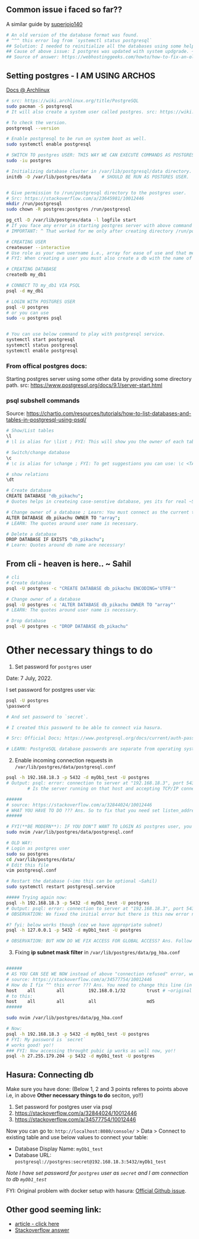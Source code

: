 ## Common issue i faced so far??

A similar guide by [superjojo140](https://gist.github.com/superjojo140/2a0221d517f356965371b3969f37b29f)

```bash
# An old version of the database format was found.
# ^^^ this error log from `systemctl status postgresql`
## Solution: I needed to reinitialize all the databases using some help from below way like the way I created db in the first place.
## Cause of above issue: I postgres was updated with system updgrade. ~ 15 May, 2022.
## Source of answer: https://webhostinggeeks.com/howto/how-to-fix-an-old-version-of-the-database-format-was-found-while-starting-postgresql/
```

## Setting postgres - I AM USING ARCHOS

[Docs @ Archlinux](https://wiki.archlinux.org/title/PostgreSQL)

```bash
# src: https://wiki.archlinux.org/title/PostgreSQL
sudo pacman -S postgresql
# It will also create a system user called postgres. src: https://wiki.archlinux.org/title/PostgreSQL

# To check the version.
postgresql --version

# Enable postgresql to be run on system boot as well.
sudo systemctl enable postgresql

# SWITCH TO postgres USER: THIS WAY WE CAN EXECUTE COMMANDS AS POSTGRES USER
sudo -iu postgres

# Initializing database cluster in /var/lib/postgresql/data directory.
initdb -D /var/lib/postgres/data    # SHOULD BE RUN AS POSTGRES USER.


# Give permission to /run/postgresql directory to the postgres user.
# Src: https://stackoverflow.com/a/23645981/10012446
mkdir /run/postgresql
sudo chown -R postgres:postgres /run/postgresql

pg_ctl -D /var/lib/postgres/data -l logfile start
# If you face any error in starting postgres server with above command then you can look for the contents of logfile via `cat logfile` which is created in your cwd.
# IMPORTANT: ^ That worked for me only after creating directory /run/postgresql and assigning it user postgres and group postgres.

# CREATING USER
createuser --interactive
# Use role as your own username i.e., array for ease of use and that means user array would have access to it.
# FYI: When creating a user you must also create a db with the name of user as well. Since using psql with any user try to use the same database name as well so having a database same as the username helps a bit while using psql when you don't specify a database with psql cli.

# CREATING DATABASE
createdb my_db1

# CONNECT TO my_db1 VIA PSQL
psql -d my_db1

# LOGIN WITH POSTGRES USER
psql -U postgres
# or you can use
sudo -u postgres psql


# You can use below command to play with postgresql service.
systemctl start postgresql
systemctl status postgresql
systemctl enable postgresql
```

### From offical postgres docs:

Starting postgres server using some other data by providing some directory path.
src: https://www.postgresql.org/docs/9.1/server-start.html

### psql subshell commands

Source: https://chartio.com/resources/tutorials/how-to-list-databases-and-tables-in-postgresql-using-psql/

```bash
# Show/List tables
\l
# \l is alias for \list ; FYI: This will show you the owner of each table as well.

# Switch/change database
\c
# \c is alias for \change ; FYI: To get suggestions you can use: \c <TAB><TAB>

# show relations
\dt

# Create database
CREATE DATABASE "db_pikachu";
# Quotes helps in createing case-senstive database, yes its for real ~Sahil

# Change owner of a database ; Learn: You must connect as the current table owner, not the user you wish to change the table ownership to. Src: https://stackoverflow.com/a/31869945/10012446
ALTER DATABASE db_pikachu OWNER TO "array";
# LEARN: The quotes around user name is necessary.

# Delete a database
DROP DATABASE IF EXISTS "db_pikachu";
# Learn: Quotes around db name are necessary!
```

## From cli - heaven is here.. ~ Sahil

```bash
# cli
# Create database
psql -U postgres -c "CREATE DATABASE db_pikachu ENCODING='UTF8'"

# Change owner of a database
psql -U postgres -c 'ALTER DATABASE db_pikachu OWNER TO "array"'
# LEARN: The quotes around user name is necessary.

# Drop database
psql -U postgres -c "DROP DATABASE db_pikachu"
```

# Other necessary things to do

1. Set password for `postgres` user

Date: 7 July, 2022.

I set password for postgres user via:

```bash
psql -U postgres
\password

# And set password to `secret`.

# I created this password to be able to connect via hasura.

# Src: Official Docs; https://www.postgresql.org/docs/current/auth-password.html

# LEARN: PostgreSQL database passwords are separate from operating system user passwords. The password for each database user is stored in the pg_authid system catalog. Passwords can be managed with the SQL commands CREATE ROLE and ALTER ROLE, e.g., CREATE ROLE foo WITH LOGIN PASSWORD 'secret', or the psql command \password. If no password has been set up for a user, the stored password is null and password authentication will always fail for that user.
```

2. Enable incoming connection requests in `/var/lib/postgres/data/postgresql.conf`

```bash
psql -h 192.168.18.3 -p 5432 -d myDb1_test -U postgres
# Output: psql: error: connection to server at "192.168.18.3", port 5432 failed: Connection refused
        # Is the server running on that host and accepting TCP/IP connections?

######
# source: https://stackoverflow.com/a/32844024/10012446
# WHAT YOU HAVE TO DO ??? Ans. So to fix that you need set listen_addresses='*' in `/var/lib/postgres/data/postgresql.conf` to allow for incoming connections from any ip / all ip.
######

# FYI(**BE MODERN**): IF YOU DON"T WANT TO LOGIN AS postgres user, you may do like:
sudo nvim /var/lib/postgres/data/postgresql.conf

# OLD WAY:
# Login as postgres user
sudo su postgres
cd /var/lib/postgres/data/
# Edit this file
vim postgresql.conf

# Restart the database (~imo this can be optional ~Sahil)
sudo systemctl restart postgresql.service

##### Trying again now:
psql -h 192.168.18.3 -p 5432 -d myDb1_test -U postgres
# Output: psql: error: connection to server at "192.168.18.3", port 5432 failed: FATAL:  no pg_hba.conf entry for host "192.168.18.3", user "postgres", database "myDb1_test", no encryption
# OBSERVATION: We fixed the initial error but there is this new error now.., so follow point 3 below to know how to fix that -

#? fyi: below works though (coz we have appropriate subnet)
psql -h 127.0.0.1 -p 5432 -d myDb1_test -U postgres

# OBSERVATION: BUT HOW DO WE FIX ACCESS FOR GLOBAL ACCESS? Ans. Follow below guide:
```

3. Fixing **ip subnet mask filter** in `/var/lib/postgres/data/pg_hba.conf`

```bash

######
# AS YOU CAN SEE WE NOW instead of above "connection refused" error, we get error as: `FATAL:  no pg_hba.conf entry for host "192.168.18.3"`.
# source: https://stackoverflow.com/a/34577754/10012446
# How do I fix ^^ this error ??? Ans. You need to change this line (in file: `/var/lib/postgres/data/pg_hba.conf`):
host    all        all         192.168.0.1/32        trust # ~original entry ~Sahil
# to this:
host    all        all         all                   md5
######

sudo nvim /var/lib/postgres/data/pg_hba.conf

# Now:
psql -h 192.168.18.3 -p 5432 -d myDb1_test -U postgres
# FYI: My password is `secret`
# works good! yo!!
### FYI: Now accessing throught pubic ip works as well now, yo!!
psql -h 27.255.179.204 -p 5432 -d myDb1_test -U postgres
```

## Hasura: Connecting db

Make sure you have done: (Below 1, 2 and 3 points referes to points above i.e, in above **Other necessary things to do** seciton, yo!!)

1. Set password for postgres user via psql
2. https://stackoverflow.com/a/32844024/10012446
3. https://stackoverflow.com/a/34577754/10012446

Now you can go to: `http://localhost:8080/console/` > Data > Connect to existing table and use below values to connect your table:

- Database Display Name: `myDb1_test`
- Database URL: `postgresql://postgres:secret@192.168.18.3:5432/myDb1_test`

_Note I have set password for `postgres` user as `secret` and I am connection to db `myDb1_test`_

FYI: Original problem with docker setup with hasura: [Official Github issue](https://github.com/hasura/graphql-engine/issues/4498).

## Other good seeming link:

- [article - click here](https://chartio.com/resources/tutorials/how-to-set-the-default-user-password-in-postgresql/#:~:text=For%20most%20systems%2C%20the%20default,connect%20as%20the%20postgres%20user.&text=If%20you%20successfully%20connected%20and,the%20Changing%20the%20Password%20section.)
- [Stackoverflow answer](https://stackoverflow.com/a/15008311/10012446)

